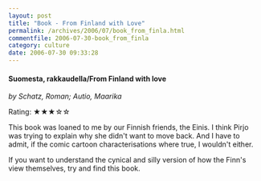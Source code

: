 ```yaml
---
layout: post
title: "Book - From Finland with Love"
permalink: /archives/2006/07/book_from_finla.html
commentfile: 2006-07-30-book_from_finla
category: culture
date: 2006-07-30 09:33:28
---
```


#### Suomesta, rakkaudella/From Finland with love

_by Schatz, Roman; Autio, Maarika_

Rating: ★★★☆☆

This book was loaned to me by our Finnish friends, the Einis. I think Pirjo was trying to explain why she didn't want to move back. And I have to admit, if the comic cartoon characterisations where true, I wouldn't either.

If you want to understand the cynical and silly version of how the Finn's view themselves, try and find this book.
